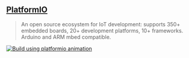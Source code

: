 ## [PlatformIO](https://marketplace.visualstudio.com/items?itemName=formulahendry.platformio)

> An open source ecosystem for IoT development: supports 350+ embedded boards, 20+ development platforms, 10+ frameworks. Arduino and ARM mbed compatible.

[![Build using platformio animation](https://raw.githubusercontent.com/formulahendry/vscode-platformio/master/images/build.gif)](https://raw.githubusercontent.com/formulahendry/vscode-platformio/master/images/build.gif)